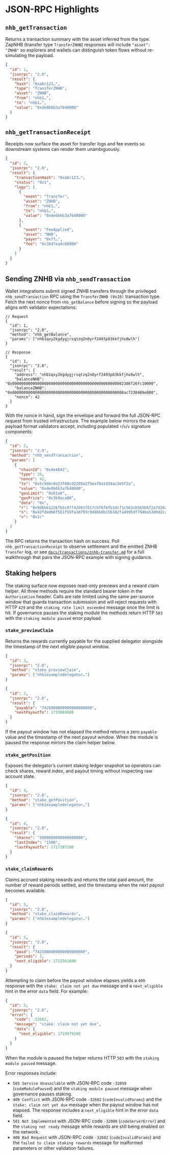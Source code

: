 # JSON-RPC Highlights

## `nhb_getTransaction`

Returns a transaction summary with the asset inferred from the type. ZapNHB
(transfer type `TransferZNHB`) responses will include `"asset": "ZNHB"` so
explorers and wallets can distinguish token flows without re-simulating the
payload.

```json
{
  "id": 1,
  "jsonrpc": "2.0",
  "result": {
    "hash": "0xabc123…",
    "type": "TransferZNHB",
    "asset": "ZNHB",
    "from": "nhb1…",
    "to": "nhb1…",
    "value": "0xde0b6b3a7640000"
  }
}
```

## `nhb_getTransactionReceipt`

Receipts now surface the asset for transfer logs and fee events so downstream
systems can render them unambiguously.

```json
{
  "id": 2,
  "jsonrpc": "2.0",
  "result": {
    "transactionHash": "0xabc123…",
    "status": "0x1",
    "logs": [
      {
        "event": "Transfer",
        "asset": "ZNHB",
        "from": "nhb1…",
        "to": "nhb1…",
        "value": "0xde0b6b3a7640000"
      },
      {
        "event": "FeeApplied",
        "asset": "NHB",
        "payer": "0x7f…",
        "fee": "0x38d7ea4c68000"
      }
    ]
  }
}
```

## Sending ZNHB via `nhb_sendTransaction`

Wallet integrations submit signed ZNHB transfers through the privileged
`nhb_sendTransaction` RPC using the `TransferZNHB (0x10)` transaction type. Fetch
the next nonce from `nhb_getBalance` before signing so the payload aligns with
validator expectations:

```jsonc
// Request
{
  "id": 1,
  "jsonrpc": "2.0",
  "method": "nhb_getBalance",
  "params": ["nhb1qxy2kgdygjrsqtzq2n0yrf2493p83kkfjhx0wlh"]
}

// Response
{
  "id": 1,
  "jsonrpc": "2.0",
  "result": {
    "address": "nhb1qxy2kgdygjrsqtzq2n0yrf2493p83kkfjhx0wlh",
    "balanceNHB": "0x0000000000000000000000000000000000000000000000002386f26fc10000",
    "balanceZNHB": "0x0000000000000000000000000000000000000000000000008ac7230489e800",
    "nonce": 42
  }
}
```

With the nonce in hand, sign the envelope and forward the full JSON-RPC request
from trusted infrastructure. The example below mirrors the exact payload format
validators accept, including populated `r`/`s`/`v` signature components:

```json
{
  "id": 2,
  "jsonrpc": "2.0",
  "method": "nhb_sendTransaction",
  "params": [
    {
      "chainId": "0x4e4842",
      "type": 16,
      "nonce": 42,
      "to": "0x5c9d4cde23f68cd2209a2f5eaf0a1d34ac3e5f2a",
      "value": "0xde0b6b3a7640000",
      "gasLimit": "0x61a8",
      "gasPrice": "0x3b9aca00",
      "data": "0x",
      "r": "0x9d6bb1226fb5c07f42d41f017cbf6f6fb1dcf1c563cb5b5b6f2a7d2639a4bce1",
      "s": "0x42fdedb6f5b1f59fa3d793c9d86b8b156382fa4995df794ba53d0d2ca4f8cb22",
      "v": "0x1c"
    }
  ]
}
```

The RPC returns the transaction hash on success. Poll `nhb_getTransactionReceipt`
to observe settlement and the emitted ZNHB `Transfer` log, or see
[`docs/transactions/znhb-transfer.md`](../transactions/znhb-transfer.md) for a
full walkthrough that pairs the JSON-RPC example with signing guidance.

## Staking helpers

The staking surface now exposes read-only previews and a reward claim helper.
All three methods require the standard bearer token in the `Authorization`
header. Calls are rate limited using the same per-source window that guards
transaction submission and will reject requests with HTTP `429` and the
`staking rate limit exceeded` message once the limit is hit. If governance
pauses the staking module the methods return HTTP `503` with the
`staking module paused` error payload.

### `stake_previewClaim`

Returns the rewards currently payable for the supplied delegator alongside the
timestamp of the next eligible payout window.

```json
{
  "id": 3,
  "jsonrpc": "2.0",
  "method": "stake_previewClaim",
  "params": ["nhb1exampledelegator…"]
}
```

```json
{
  "id": 3,
  "jsonrpc": "2.0",
  "result": {
    "payable": "7425000000000000000000",
    "nextPayoutTs": 1719969600
  }
}
```

If the payout window has not elapsed the method returns a zero `payable` value
and the timestamp of the next payout window. When the module is paused the
response mirrors the claim helper below.

### `stake_getPosition`

Exposes the delegator’s current staking ledger snapshot so operators can check
shares, reward index, and payout timing without inspecting raw account state.

```json
{
  "id": 4,
  "jsonrpc": "2.0",
  "method": "stake_getPosition",
  "params": ["nhb1exampledelegator…"]
}
```

```json
{
  "id": 4,
  "jsonrpc": "2.0",
  "result": {
    "shares": "5000000000000000000",
    "lastIndex": "1500",
    "lastPayoutTs": 1717387200
  }
}
```

### `stake_claimRewards`

Claims accrued staking rewards and returns the total paid amount, the number of
reward periods settled, and the timestamp when the next payout becomes
available.

```json
{
  "id": 5,
  "jsonrpc": "2.0",
  "method": "stake_claimRewards",
  "params": ["nhb1exampledelegator…"]
}
```

```json
{
  "id": 5,
  "jsonrpc": "2.0",
  "result": {
    "paid": "7425000000000000000000",
    "periods": 2,
    "next_eligible": 1722561600
  }
}
```

Attempting to claim before the payout window elapses yields a `409` response
with the `stake: claim not yet due` message and a `next_eligible` hint in the
error `data` field. For example:

```json
{
  "id": 5,
  "jsonrpc": "2.0",
  "error": {
    "code": -32602,
    "message": "stake: claim not yet due",
    "data": {
      "next_eligible": 1719979200
    }
  }
}
```

When the module is paused the helper returns HTTP `503` with the `staking
module paused` message.

Error responses include:

* `503 Service Unavailable` with JSON-RPC code `-32050` (`codeModulePaused`) and
  the `staking module paused` message when governance pauses staking.
* `409 Conflict` with JSON-RPC code `-32602` (`codeInvalidParams`) and the
  `stake: claim not yet due` message when the payout window has not elapsed. The
  response includes a `next_eligible` hint in the error `data` field.
* `501 Not Implemented` with JSON-RPC code `-32000` (`codeServerError`) and the
  `staking not ready` message while rewards are still being enabled on the
  network.
* `400 Bad Request` with JSON-RPC code `-32602` (`codeInvalidParams`) and the
  `failed to claim staking rewards` message for malformed parameters or other
  validation failures.
